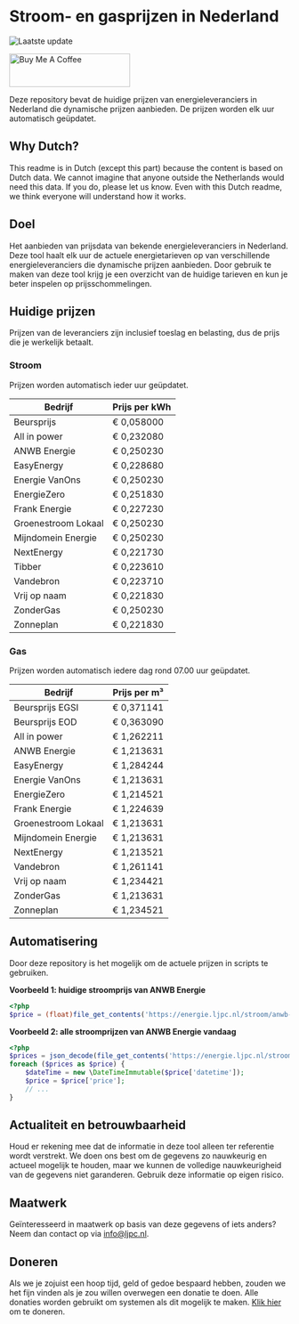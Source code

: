 # Stroom- en gasprijzen in Nederland

![Laatste update](https://img.shields.io/badge/laatste%20update-2024--08--22%2003%3A00%20CET-brightgreen)

<a href="https://www.buymeacoffee.com/Lars-" target="_blank"><img src="https://cdn.buymeacoffee.com/buttons/v2/default-orange.png" alt="Buy Me A Coffee" height="60" style="height: 60px !important;width: 217px !important;" ></a>

Deze repository bevat de huidige prijzen van energieleveranciers in Nederland die dynamische prijzen aanbieden. De prijzen worden elk uur automatisch geüpdatet.

## Why Dutch?

This readme is in Dutch (except this part) because the content is based on Dutch data. We cannot imagine that anyone outside the Netherlands would need this data. If you do, please let us know. Even with this Dutch readme, we think
everyone will understand how it works.

## Doel

Het aanbieden van prijsdata van bekende energieleveranciers in Nederland. Deze tool haalt elk uur de actuele energietarieven op van verschillende energieleveranciers die dynamische prijzen aanbieden. Door gebruik te maken van deze tool
krijg je een overzicht van de huidige tarieven en kun je beter inspelen op prijsschommelingen.

## Huidige prijzen

Prijzen van de leveranciers zijn inclusief toeslag en belasting, dus de prijs die je werkelijk betaalt.

### Stroom

Prijzen worden automatisch ieder uur geüpdatet.

 Bedrijf | Prijs per kWh 
---------|---------------
Beursprijs | € 0,058000
All in power | € 0,232080
ANWB Energie | € 0,250230
EasyEnergy | € 0,228680
Energie VanOns | € 0,250230
EnergieZero | € 0,251830
Frank Energie | € 0,227230
Groenestroom Lokaal | € 0,250230
Mijndomein Energie | € 0,250230
NextEnergy | € 0,221730
Tibber | € 0,223610
Vandebron | € 0,223710
Vrij op naam | € 0,221830
ZonderGas | € 0,250230
Zonneplan | € 0,221830


### Gas

Prijzen worden automatisch iedere dag rond 07.00 uur geüpdatet.

 Bedrijf | Prijs per m³ 
---------|--------------
Beursprijs EGSI | € 0,371141
Beursprijs EOD | € 0,363090
All in power | € 1,262211
ANWB Energie | € 1,213631
EasyEnergy | € 1,284244
Energie VanOns | € 1,213631
EnergieZero | € 1,214521
Frank Energie | € 1,224639
Groenestroom Lokaal | € 1,213631
Mijndomein Energie | € 1,213631
NextEnergy | € 1,213521
Vandebron | € 1,261141
Vrij op naam | € 1,234421
ZonderGas | € 1,213631
Zonneplan | € 1,234521


## Automatisering

Door deze repository is het mogelijk om de actuele prijzen in scripts te gebruiken.

**Voorbeeld 1: huidige stroomprijs van ANWB Energie**

```php
<?php
$price = (float)file_get_contents('https://energie.ljpc.nl/stroom/anwb-energie-nu.txt');

```

**Voorbeeld 2: alle stroomprijzen van ANWB Energie vandaag**

```php
<?php
$prices = json_decode(file_get_contents('https://energie.ljpc.nl/stroom/all-in-power-vandaag.json'),true);
foreach ($prices as $price) {
    $dateTime = new \DateTimeImmutable($price['datetime']);
    $price = $price['price'];
    // ...
}
```

## Actualiteit en betrouwbaarheid

Houd er rekening mee dat de informatie in deze tool alleen ter referentie wordt verstrekt. We doen ons best om de gegevens zo nauwkeurig en actueel mogelijk te houden, maar we kunnen de volledige nauwkeurigheid van de gegevens niet
garanderen. Gebruik deze informatie op eigen risico.

## Maatwerk

Geïnteresseerd in maatwerk op basis van deze gegevens of iets anders? Neem dan contact op
via [info@ljpc.nl](mailto:info@ljpc.nl?subject=Energie%20prijzen).

## Doneren

Als we je zojuist een hoop tijd, geld of gedoe bespaard hebben, zouden we het fijn vinden als je zou willen overwegen een
donatie te doen. Alle donaties worden gebruikt om systemen als dit mogelijk te
maken. [Klik hier](https://www.buymeacoffee.com/Lars-) om te doneren.
